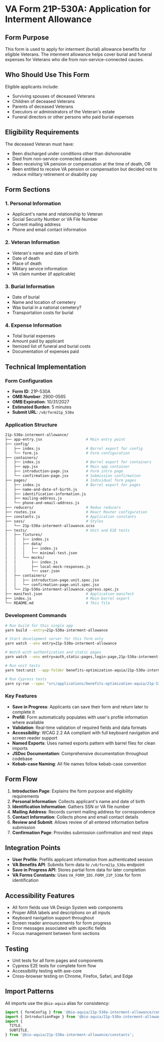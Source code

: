 # VA Form 21P-530A: Application for Interment Allowance

## Form Purpose

This form is used to apply for interment (burial) allowance benefits for eligible Veterans. The interment allowance helps cover burial and funeral expenses for Veterans who die from non-service-connected causes.

## Who Should Use This Form

Eligible applicants include:

- Surviving spouses of deceased Veterans
- Children of deceased Veterans
- Parents of deceased Veterans
- Executors or administrators of the Veteran's estate
- Funeral directors or other persons who paid burial expenses

## Eligibility Requirements

The deceased Veteran must have:

- Been discharged under conditions other than dishonorable
- Died from non-service-connected causes
- Been receiving VA pension or compensation at the time of death, OR
- Been entitled to receive VA pension or compensation but decided not to reduce military retirement or disability pay

## Form Sections

### 1. Personal Information

- Applicant's name and relationship to Veteran
- Social Security Number or VA File Number
- Current mailing address
- Phone and email contact information

### 2. Veteran Information

- Veteran's name and date of birth
- Date of death
- Place of death
- Military service information
- VA claim number (if applicable)

### 3. Burial Information

- Date of burial
- Name and location of cemetery
- Was burial in a national cemetery?
- Transportation costs for burial

### 4. Expense Information

- Total burial expenses
- Amount paid by applicant
- Itemized list of funeral and burial costs
- Documentation of expenses paid

## Technical Implementation

### Form Configuration

- **Form ID**: 21P-530A
- **OMB Number**: 2900-0565
- **OMB Expiration**: 10/31/2027
- **Estimated Burden**: 5 minutes
- **Submit URL**: `/v0/form21p_530a`

### Application Structure

```bash
21p-530a-interment-allowance/
├── app-entry.jsx                    # Main entry point
├── config/
│   ├── index.js                     # Barrel export for config
│   └── form.js                      # Form configuration
├── containers/
│   ├── index.js                     # Barrel export for containers
│   ├── app.jsx                      # Main app container
│   ├── introduction-page.jsx        # Form intro page
│   └── confirmation-page.jsx        # Submission confirmation
├── pages/                           # Individual form pages
│   ├── index.js                     # Barrel export for pages
│   ├── name-and-date-of-birth.js
│   ├── identification-information.js
│   ├── mailing-address.js
│   └── phone-and-email-address.js
├── reducers/                        # Redux reducers
├── routes.jsx                       # React Router configuration
├── constants.js                     # Application constants
├── sass/                            # Styles
│   └── 21p-530a-interment-allowance.scss
├── tests/                           # Unit and E2E tests
│   ├── fixtures/
│   │   ├── index.js
│   │   ├── data/
│   │   │   ├── index.js
│   │   │   └── minimal-test.json
│   │   └── mocks/
│   │       ├── index.js
│   │       ├── local-mock-responses.js
│   │       └── user.json
│   ├── containers/
│   │   ├── introduction-page.unit.spec.jsx
│   │   └── confirmation-page.unit.spec.jsx
│   └── 21p-530a-interment-allowance.cypress.spec.js
├── manifest.json                    # Application manifest
├── index.js                         # Main barrel export
└── README.md                        # This file
```

### Development Commands

```bash
# Run build for this single app
yarn build --entry=21p-530a-interment-allowance

# Start development server for this form only
yarn watch --env entry=21p-530a-interment-allowance

# Watch with authentication and static pages
yarn watch --env entry=auth,static-pages,login-page,21p-530a-interment-allowance

# Run unit tests
yarn test:unit --app-folder benefits-optimization-aquia/21p-530a-interment-allowance

# Run Cypress tests
yarn cy:run --spec "src/applications/benefits-optimization-aquia/21p-530a-interment-allowance/tests/*.cypress.spec.js"
```

### Key Features

- **Save in Progress**: Applicants can save their form and return later to complete it
- **Prefill**: Form automatically populates with user's profile information where available
- **Validation**: Real-time validation of required fields and data formats
- **Accessibility**: WCAG 2.2 AA compliant with full keyboard navigation and screen reader support
- **Named Exports**: Uses named exports pattern with barrel files for clean imports
- **JSDoc Documentation**: Comprehensive documentation throughout codebase
- **Kebab-case Naming**: All file names follow kebab-case convention

## Form Flow

1. **Introduction Page**: Explains the form purpose and eligibility requirements
2. **Personal Information**: Collects applicant's name and date of birth
3. **Identification Information**: Gathers SSN or VA file number
4. **Mailing Address**: Records current mailing address for correspondence
5. **Contact Information**: Collects phone and email contact details
6. **Review and Submit**: Allows review of all entered information before submission
7. **Confirmation Page**: Provides submission confirmation and next steps

## Integration Points

- **User Profile**: Prefills applicant information from authenticated session
- **VA Benefits API**: Submits form data to `/v0/form21p_530a` endpoint
- **Save in Progress API**: Stores partial form data for later completion
- **VA Forms Constants**: Uses `VA_FORM_IDS.FORM_21P_530A` for form identification

## Accessibility Features

- All form fields use VA Design System web components
- Proper ARIA labels and descriptions on all inputs
- Keyboard navigation support throughout
- Screen reader announcements for form progress
- Error messages associated with specific fields
- Focus management between form sections

## Testing

- Unit tests for all form pages and components
- Cypress E2E tests for complete form flow
- Accessibility testing with axe-core
- Cross-browser testing on Chrome, Firefox, Safari, and Edge

## Import Patterns

All imports use the `@bio-aquia` alias for consistency:

```javascript
import { formConfig } from '@bio-aquia/21p-530a-interment-allowance/config';
import { IntroductionPage } from '@bio-aquia/21p-530a-interment-allowance/containers';
import {
  TITLE,
  SUBTITLE,
} from '@bio-aquia/21p-530a-interment-allowance/constants';
```
